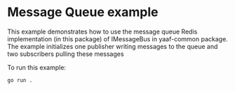 # Message Queue example

This example demonstrates how to use the message queue Redis implementation (in this package) of IMessageBus in yaaf-common package.
The example initializes one publisher writing messages to the queue and two subscribers pulling these messages

To run this example:

```shell
go run .
```
